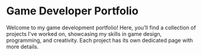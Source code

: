 # Game Developer Portfolio

Welcome to my game development portfolio! Here, you'll find a collection of projects I've worked on, showcasing my skills in game design, programming, and creativity. Each project has its own dedicated page with more details.

